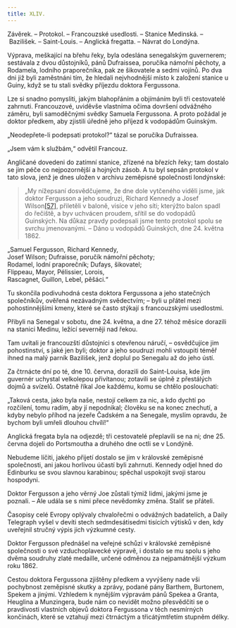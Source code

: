 ```yaml
---
title: XLIV.
---
```


Závěrek. – Protokol. – Francouzské usedlosti. – Stanice Medinská. – Bazilišek. – Saint-Louis. – Anglická fregatta. – Návrat do Londýna.

Výprava, meškající na břehu řeky, byla odeslána senegalským guvernerem; sestávala z dvou důstojníků, pánů Dufraissea, poručíka námořní pěchoty, a Rodamela, lodního praporečníka, pak ze šikovatele a sedmi vojínů. Po dva dni již byli zaměstnáni tím, že hledali nejvhodnější místo k založení stanice u Guiny, když se tu stali svědky příjezdu doktora Fergussona.

Lze si snadno pomysliti, jakým blahopřáním a objímáním byli tři cestovatelé zahrnuti. Francouzové, uviděvše vlastníma očima dovršení odvážného záměru, byli samoděčnými svědky Samuela Fergussona. A proto požádal je doktor předkem, aby zjistili úředně jeho příjezd k vodopádům Guinským.

„Neodepřete-li podepsati protokol?“ tázal se poručíka Dufraissea.

„Jsem vám k službám,“ odvětil Francouz.

Angličané dovedeni do zatímní stanice, zřízené na březích řeky; tam dostalo se jim péče co nejpozornější a hojných zásob. A tu byl sepsán protokol v tato slova, jenž je dnes uložen v archivu zeměpisné společnosti londýnské:

  

> „My nížepsaní dosvědčujeme, že dne dole vytčeného viděli jsme, jak doktor Fergusson a jeho soudruzi, Richard Kennedy a Josef Wilson[\[57\]](./resources/undefined), přiletěli v baloně, visíce v jeho síti; kterýžto balon spadl do řečiště, a byv uchvácen proudem, sřítil se do vodopádů Guinských. Na důkaz pravdy podepsali jsme tento protokol spolu se svrchu jmenovanými. – Dáno u vodopádů Guinských, dne 24. května 1862.

„Samuel Fergusson, Richard Kennedy,  
Josef Wilson; Dufraisse, poručík námořní pěchoty;  
Rodamel, lodní praporečník; Dufays, šikovatel;  
Flippeau, Mayor, Pélissier, Lorois,  
Rascagnet, Guillon, Lebel, pěšáci.“

Tu skončila podivuhodná cesta doktora Fergussona a jeho statečných společníkův, ověřená nezávadným svědectvím; – byli u přátel mezi pohostinnějšími kmeny, které se často stýkají s francouzskými usedlostmi.

Přibyli na Senegal v sobotu, dne 24. května, a dne 27. téhož měsíce dorazili na stanici Medinu, ležící severněji nad řekou.

Tam uvítali je francouzští důstojníci s otevřenou náručí, – osvědčujíce jim pohostinství, s jaké jen byli; doktor a jeho soudruzi mohli vstoupiti téměř ihned na malý parník Bazilišek, jenž doplul po Senegalu až do jeho ústí.

Za čtrnácte dní po té, dne 10. června, dorazili do Saint-Louisa, kde jim guvernér uchystal velkolepou přivítanou; zotavili se úplně z přestálých dojmů a svízelů. Ostatně říkal Joe každému, komu se chtělo poslouchati:

„Taková cesta, jako byla naše, nestojí celkem za nic, a kdo dychtí po rozčilení, tomu radím, aby jí nepodnikal; člověku se na konec znechutí, a kdyby nebylo příhod na jezeře Čadském a na Senegale, myslím opravdu, že bychom byli umřeli dlouhou chvílí!“

Anglická fregata byla na odjezdě; tři cestovatelé přeplavili se na ni; dne 25. června dojeli do Portsmoutha a druhého dne octli se v Londýně.

Nebudeme líčiti, jakého přijetí dostalo se jim v královské zeměpisné společnosti, ani jakou horlivou účastí byli zahrnuti. Kennedy odjel hned do Edinburku se svou slavnou karabinou; spěchal uspokojit svoji starou hospodyni.

Doktor Fergusson a jeho věrný Joe zůstali týmiž lidmi, jakými jsme je poznali. – Ale udála se s nimi přece nevědomky změna. Staliť se přáteli.

Časopisy celé Evropy oplývaly chvalořečmi o odvážných badatelích, a Daily Telegraph vyšel v devíti stech sedmdesátisedmi tisících výtisků v den, kdy uveřejnil stručný výpis jich výzkumné cesty.

Doktor Fergusson přednášel na veřejné schůzi v královské zeměpisné společnosti o své vzduchoplavecké výpravě, i dostalo se mu spolu s jeho dvěma soudruhy zlaté medaille, určené odměnou za nejpamátnější výzkum roku 1862.

  

Cestou doktora Fergussona zjištěny předkem a vyvýšeny nade vši pochybnost zeměpisné skutky a zprávy, podané pány Barthem, Burtonem, Spekem a jinými. Vzhledem k nynějším výpravám pánů Spekea a Granta, Heuglina a Munzingera, bude nám co nevidět možno přesvědčiti se o pravdivosti vlastních objevů doktora Fergussona v těch nesmírných končinách, které se vztahují mezi čtrnáctým a třicátýmtřetím stupněm délky.
